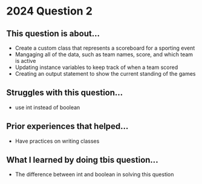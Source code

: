 # 2024 Question 2

## This question is about...
- Create a custom class that represents a scoreboard for a sporting event
- Mangaging all of the data, such as team names, score, and which team is active
- Updating instance variables to keep track of when  a team scored
- Creating an output statement to show the current standing of the games

## Struggles with this question...
- use int instead of boolean

## Prior experiences that helped...
- Have practices on writing classes

## What I learned by doing tbis question...
- The difference between int and boolean in solving this question
